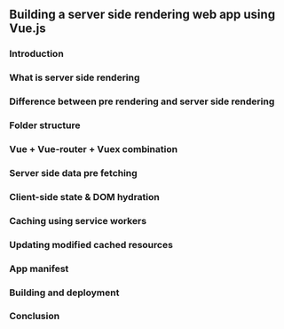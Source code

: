 ## Building a server side rendering web app using Vue.js

### Introduction



### What is server side rendering

### Difference between pre rendering and server side rendering

### Folder structure

### Vue + Vue-router + Vuex combination

### Server side data pre fetching

### Client-side state & DOM hydration

### Caching using service workers

### Updating modified cached resources

### App manifest

### Building and deployment

### Conclusion
